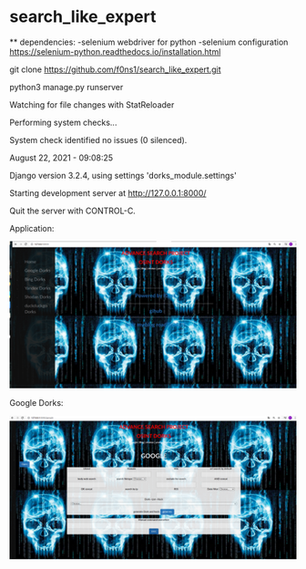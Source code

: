 # search_like_expert

** dependencies: 
  -selenium webdriver for python
  -selenium configuration
https://selenium-python.readthedocs.io/installation.html

git clone https://github.com/f0ns1/search_like_expert.git

python3 manage.py runserver

Watching for file changes with StatReloader

Performing system checks...



System check identified no issues (0 silenced).

August 22, 2021 - 09:08:25

Django version 3.2.4, using settings 'dorks_module.settings'

Starting development server at http://127.0.0.1:8000/

Quit the server with CONTROL-C.

Application:

![Image description]( app1.png )

Google Dorks:

![Image description]( app.png )






